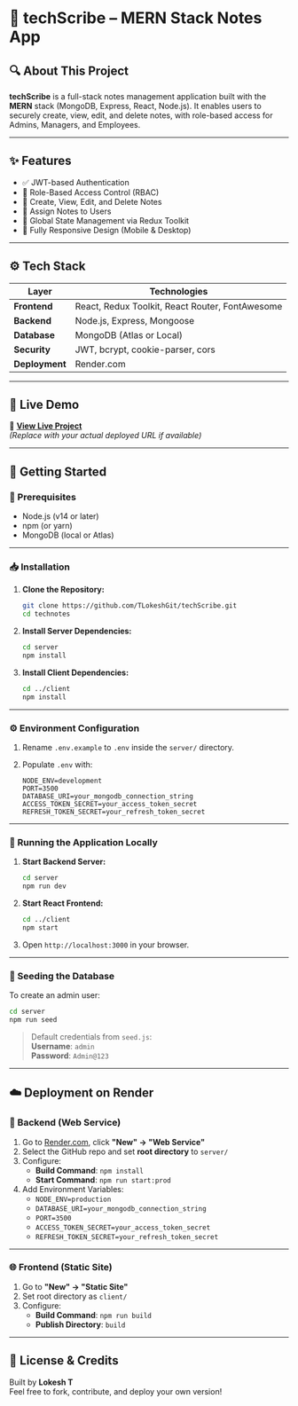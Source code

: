 # 📝 techScribe – MERN Stack Notes App

## 🔍 About This Project

**techScribe** is a full-stack notes management application built with the **MERN** stack (MongoDB, Express, React, Node.js). It enables users to securely create, view, edit, and delete notes, with role-based access for Admins, Managers, and Employees.

---

## ✨ Features

- ✅ JWT-based Authentication
- 🔐 Role-Based Access Control (RBAC)
- 📝 Create, View, Edit, and Delete Notes
- 👥 Assign Notes to Users
- 🔄 Global State Management via Redux Toolkit
- 📱 Fully Responsive Design (Mobile & Desktop)

---

## ⚙️ Tech Stack

| Layer          | Technologies                                    |
| -------------- | ----------------------------------------------- |
| **Frontend**   | React, Redux Toolkit, React Router, FontAwesome |
| **Backend**    | Node.js, Express, Mongoose                      |
| **Database**   | MongoDB (Atlas or Local)                        |
| **Security**   | JWT, bcrypt, cookie-parser, cors                |
| **Deployment** | Render.com                                      |

---

## 🚀 Live Demo

🔗 **[View Live Project](https://github.com/TLokeshGit/technotes)**  
_(Replace with your actual deployed URL if available)_

---

## 🧰 Getting Started

### 🔧 Prerequisites

- Node.js (v14 or later)
- npm (or yarn)
- MongoDB (local or Atlas)

---

### 📥 Installation

1. **Clone the Repository:**

   ```bash
   git clone https://github.com/TLokeshGit/techScribe.git
   cd technotes
   ```

2. **Install Server Dependencies:**

   ```bash
   cd server
   npm install
   ```

3. **Install Client Dependencies:**

   ```bash
   cd ../client
   npm install
   ```

---

### ⚙️ Environment Configuration

1. Rename `.env.example` to `.env` inside the `server/` directory.
2. Populate `.env` with:

   ```env
   NODE_ENV=development
   PORT=3500
   DATABASE_URI=your_mongodb_connection_string
   ACCESS_TOKEN_SECRET=your_access_token_secret
   REFRESH_TOKEN_SECRET=your_refresh_token_secret
   ```

---

### 🏃 Running the Application Locally

1. **Start Backend Server:**

   ```bash
   cd server
   npm run dev
   ```

2. **Start React Frontend:**

   ```bash
   cd ../client
   npm start
   ```

3. Open `http://localhost:3000` in your browser.

---

### 🌱 Seeding the Database

To create an admin user:

```bash
cd server
npm run seed
```

> Default credentials from `seed.js`:  
> **Username**: `admin`  
> **Password**: `Admin@123`

---

## ☁️ Deployment on Render

### 🔧 Backend (Web Service)

1. Go to [Render.com](https://render.com), click **"New" → "Web Service"**
2. Select the GitHub repo and set **root directory** to `server/`
3. Configure:
   - **Build Command**: `npm install`
   - **Start Command**: `npm run start:prod`
4. Add Environment Variables:
   - `NODE_ENV=production`
   - `DATABASE_URI=your_mongodb_connection_string`
   - `PORT=3500`
   - `ACCESS_TOKEN_SECRET=your_access_token_secret`
   - `REFRESH_TOKEN_SECRET=your_refresh_token_secret`

---

### 🌐 Frontend (Static Site)

1. Go to **"New" → "Static Site"**
2. Set root directory as `client/`
3. Configure:
   - **Build Command**: `npm run build`
   - **Publish Directory**: `build`

---

## 🤝 License & Credits

Built by **Lokesh T**  
Feel free to fork, contribute, and deploy your own version!
